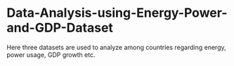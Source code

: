 # Data-Analysis-using-Energy-Power-and-GDP-Dataset
Here three datasets are used to analyze among countries regarding energy, power usage, GDP growth etc.

